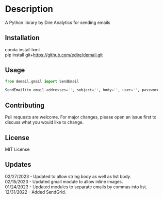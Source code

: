 # Description

A Python library by Dire Analytics for sending emails

## Installation

conda install lxml  
pip install git+https://github.com/edire/demail.git

## Usage

```python
from demail.gmail import SendEmail

SendEmail(to_email_addresses='', subject='', body='', user='', password='')
```

## Contributing

Pull requests are welcome. For major changes, please open an issue first to discuss what you would like to change.

## License

MIT License

## Updates

02/27/2023 - Updated to allow string body as well as list body.<br>
02/15/2023 - Updated gmail module to allow inline images.<br>
01/24/2023 - Updated modules to separate emails by commas into list.<br>
12/31/2022 - Added SendGrid.